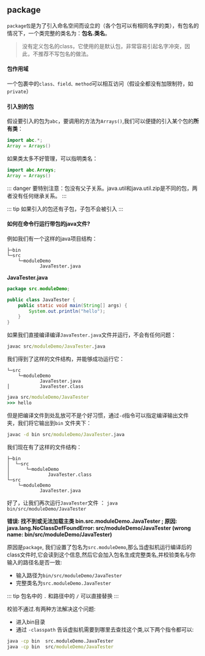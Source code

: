 
## package

`package包`是为了引入命名空间而设立的（各个包可以有相同名字的类），有包名的情况下，一个类完整的类名为：**包名.类名**。

> 没有定义包名的class，它使用的是默认包，非常容易引起名字冲突，因此，不推荐不写包名的做法。

#### 包作用域

一个包裹中的`class、field、method`可以相互访问（假设全都没有加限制符，如`private`）

#### 引入别的包

假设要引入的包为`abc`，要调用的方法为`Arrays()`,我们可以便捷的引入某个包的**所有类**：

```java
import abc.*;
Array = Arrays()
```

如果类太多不好管理，可以指明类名：

```java
import abc.Arrays;
Array = Arrays()
```

::: danger
 要特别注意：包没有父子关系。java.util和java.util.zip是不同的包，两者没有任何继承关系。
:::

::: tip
如果引入的包还有子包，子包不会被引入
:::

#### 如何在命令行运行带包的java文件?

例如我们有一个这样的java项目结构：

```
├─bin
└─src
    └─moduleDemo
            JavaTester.java
```

**JavaTester.java**

```java
package src.moduleDemo;

public class JavaTester {
    public static void main(String[] args) {
        System.out.println("hello");
    }
}
```

如果我们直接编译编译`JavaTester.java`文件并运行，不会有任何问题：

```cmd
javac src/moduleDemo/JavaTester.java
```

我们得到了这样的文件结构，并能够成功运行它：

```
└─src
    └─moduleDemo
            JavaTester.java
│           JavaTester.class
```

```cmd
java src/moduleDemo/JavaTester
>>> hello
```

但是把编译文件到处乱放可不是个好习惯，通过`-d`指令可以指定编译输出文件夹，我们将它输出到`bin` 文件夹下：

```cmd
javac -d bin src/moduleDemo/JavaTester.java
```

我们现在有了这样的文件结构：

```
├─bin
│  └─src
│      └─moduleDemo
│              JavaTester.class
└─src
    └─moduleDemo
            JavaTester.java
```

好了，让我们再次运行`JavaTester`文件 ： `java bin/src/moduleDemo/JavaTester`

**错误: 找不到或无法加载主类 bin.src.moduleDemo.JavaTester ; 原因: java.lang.NoClassDefFoundError: src/moduleDemo/JavaTester (wrong name: bin/src/moduleDemo/JavaTester)**

原因是`package`, 我们设置了包名为`src.moduleDemo`,那么当虚拟机运行编译后的class文件时,它会读到这个信息,然后它会加入包名生成完整类名,并校验类名与你输入的路径名是否一致:

-   输入路径为`bin/src/moduleDemo/JavaTester`
-   完整类名为`src.moduleDemo.JavaTester`

::: tip
包名中的 `.` 和路径中的 `/` 可以直接替换
:::

校验不通过.有两种方法解决这个问题:

-   进入bin目录
-   通过 `-classpath` 告诉虚拟机需要到哪里去查找这个类,以下两个指令都可以:
```cmd
java -cp bin  src.moduleDemo.JavaTester
java -cp bin  src/moduleDemo/JavaTester
```


